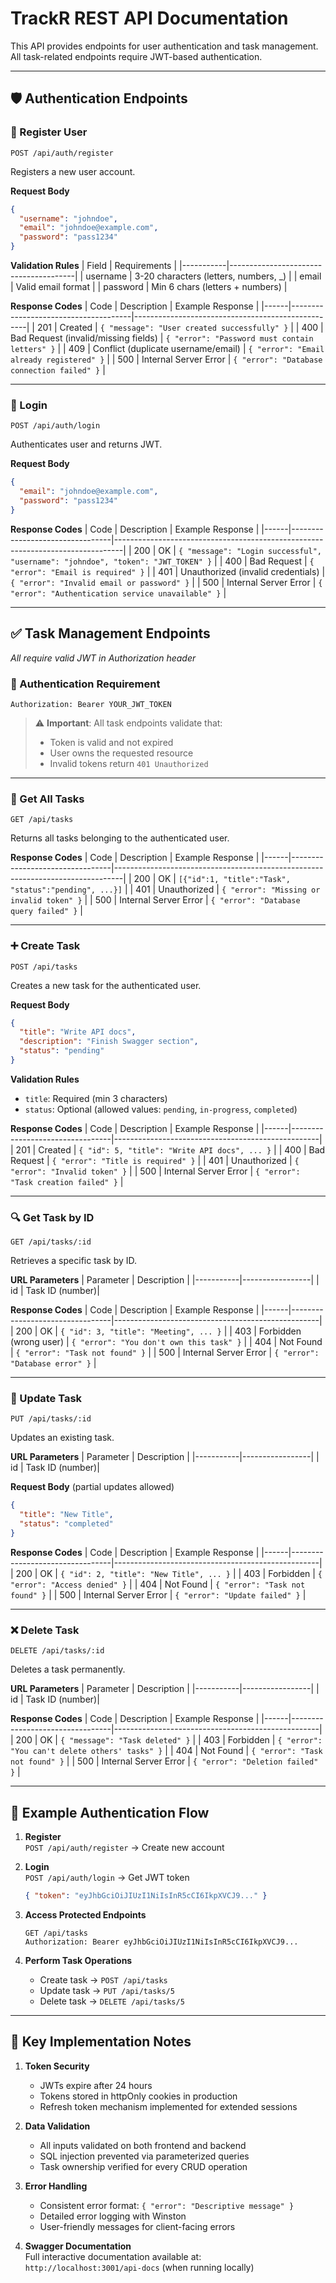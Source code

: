 # TrackR REST API Documentation

This API provides endpoints for user authentication and task management. All task-related endpoints require JWT-based authentication.

---

## 🛡️ Authentication Endpoints

### 🔐 Register User
`POST /api/auth/register`

Registers a new user account.

**Request Body**
```json
{
  "username": "johndoe",
  "email": "johndoe@example.com",
  "password": "pass1234"
}
```

**Validation Rules**
| Field     | Requirements                          |
|-----------|---------------------------------------|
| username  | 3-20 characters (letters, numbers, _) |
| email     | Valid email format                    |
| password  | Min 6 chars (letters + numbers)       |

**Response Codes**
| Code | Description                          | Example Response                                  |
|------|--------------------------------------|---------------------------------------------------|
| 201  | Created                              | `{ "message": "User created successfully" }`      |
| 400  | Bad Request (invalid/missing fields) | `{ "error": "Password must contain letters" }`    |
| 409  | Conflict (duplicate username/email)  | `{ "error": "Email already registered" }`         |
| 500  | Internal Server Error                | `{ "error": "Database connection failed" }`       |

---

### 🔐 Login
`POST /api/auth/login`

Authenticates user and returns JWT.

**Request Body**
```json
{
  "email": "johndoe@example.com",
  "password": "pass1234"
}
```

**Response Codes**
| Code | Description                     | Example Response                                                                 |
|------|---------------------------------|--------------------------------------------------------------------------------|
| 200  | OK                              | `{ "message": "Login successful", "username": "johndoe", "token": "JWT_TOKEN" }` |
| 400  | Bad Request                     | `{ "error": "Email is required" }`                                             |
| 401  | Unauthorized (invalid credentials) | `{ "error": "Invalid email or password" }`                                     |
| 500  | Internal Server Error           | `{ "error": "Authentication service unavailable" }`                            |

---

## ✅ Task Management Endpoints  
*All require valid JWT in Authorization header*

### 🔑 Authentication Requirement
```http
Authorization: Bearer YOUR_JWT_TOKEN
```

> ⚠️ **Important**: All task endpoints validate that:
> - Token is valid and not expired
> - User owns the requested resource
> - Invalid tokens return `401 Unauthorized`

---

### 📄 Get All Tasks
`GET /api/tasks`

Returns all tasks belonging to the authenticated user.

**Response Codes**
| Code | Description                     | Example Response                                                                 |
|------|---------------------------------|--------------------------------------------------------------------------------|
| 200  | OK                              | `[{"id":1, "title":"Task", "status":"pending", ...}]`                          |
| 401  | Unauthorized                    | `{ "error": "Missing or invalid token" }`                                      |
| 500  | Internal Server Error           | `{ "error": "Database query failed" }`                                         |

---

### ➕ Create Task
`POST /api/tasks`

Creates a new task for the authenticated user.

**Request Body**
```json
{
  "title": "Write API docs",
  "description": "Finish Swagger section",
  "status": "pending"
}
```

**Validation Rules**
- `title`: Required (min 3 characters)
- `status`: Optional (allowed values: `pending`, `in-progress`, `completed`)

**Response Codes**
| Code | Description                     | Example Response                                  |
|------|---------------------------------|---------------------------------------------------|
| 201  | Created                         | `{ "id": 5, "title": "Write API docs", ... }`     |
| 400  | Bad Request                     | `{ "error": "Title is required" }`                |
| 401  | Unauthorized                    | `{ "error": "Invalid token" }`                    |
| 500  | Internal Server Error           | `{ "error": "Task creation failed" }`             |

---

### 🔍 Get Task by ID
`GET /api/tasks/:id`

Retrieves a specific task by ID.

**URL Parameters**
| Parameter | Description     |
|-----------|-----------------|
| id        | Task ID (number)|

**Response Codes**
| Code | Description                     | Example Response                                  |
|------|---------------------------------|---------------------------------------------------|
| 200  | OK                              | `{ "id": 3, "title": "Meeting", ... }`            |
| 403  | Forbidden (wrong user)          | `{ "error": "You don't own this task" }`          |
| 404  | Not Found                       | `{ "error": "Task not found" }`                   |
| 500  | Internal Server Error           | `{ "error": "Database error" }`                   |

---

### 📝 Update Task
`PUT /api/tasks/:id`

Updates an existing task.

**URL Parameters**
| Parameter | Description     |
|-----------|-----------------|
| id        | Task ID (number)|

**Request Body** (partial updates allowed)
```json
{
  "title": "New Title",
  "status": "completed"
}
```

**Response Codes**
| Code | Description                     | Example Response                                  |
|------|---------------------------------|---------------------------------------------------|
| 200  | OK                              | `{ "id": 2, "title": "New Title", ... }`          |
| 403  | Forbidden                       | `{ "error": "Access denied" }`                    |
| 404  | Not Found                       | `{ "error": "Task not found" }`                   |
| 500  | Internal Server Error           | `{ "error": "Update failed" }`                    |

---

### ❌ Delete Task
`DELETE /api/tasks/:id`

Deletes a task permanently.

**URL Parameters**
| Parameter | Description     |
|-----------|-----------------|
| id        | Task ID (number)|

**Response Codes**
| Code | Description                     | Example Response                                  |
|------|---------------------------------|---------------------------------------------------|
| 200  | OK                              | `{ "message": "Task deleted" }`                   |
| 403  | Forbidden                       | `{ "error": "You can't delete others' tasks" }`   |
| 404  | Not Found                       | `{ "error": "Task not found" }`                   |
| 500  | Internal Server Error           | `{ "error": "Deletion failed" }`                  |

---

## 🔁 Example Authentication Flow

1. **Register**  
   `POST /api/auth/register` → Create new account

2. **Login**  
   `POST /api/auth/login` → Get JWT token  
   ```json
   { "token": "eyJhbGciOiJIUzI1NiIsInR5cCI6IkpXVCJ9..." }
   ```

3. **Access Protected Endpoints**  
   ```http
   GET /api/tasks
   Authorization: Bearer eyJhbGciOiJIUzI1NiIsInR5cCI6IkpXVCJ9...
   ```

4. **Perform Task Operations**  
   - Create task → `POST /api/tasks`
   - Update task → `PUT /api/tasks/5`
   - Delete task → `DELETE /api/tasks/5`

---

## 📌 Key Implementation Notes

1. **Token Security**
   - JWTs expire after 24 hours
   - Tokens stored in httpOnly cookies in production
   - Refresh token mechanism implemented for extended sessions

2. **Data Validation**
   - All inputs validated on both frontend and backend
   - SQL injection prevented via parameterized queries
   - Task ownership verified for every CRUD operation

3. **Error Handling**
   - Consistent error format: `{ "error": "Descriptive message" }`
   - Detailed error logging with Winston
   - User-friendly messages for client-facing errors

4. **Swagger Documentation**  
   Full interactive documentation available at:  
   `http://localhost:3001/api-docs` (when running locally)
